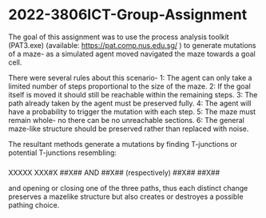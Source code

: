 # 2022-3806ICT-Group-Assignment

The goal of this assignment was to use the process analysis toolkit (PAT3.exe) (available: https://pat.comp.nus.edu.sg/ ) to generate mutations of a maze-
 as a simulated agent moved navigated the maze towards a goal cell.
 
There were several rules about this scenario-
 1: The agent can only take a limited number of steps proportional to the size of the maze.
 2: If the goal itself is moved it should still be reachable within the remaining steps.
 3: The path already taken by the agent must be preserved fully.
 4: The agent will have a probability to trigger the mutation with each step.
 5: The maze must remain whole- no there can be no unreachable sections.
 6: The general maze-like structure should be preserved rather than replaced with noise.
 
The resultant methods generate a mutations by finding T-junctions or potential T-junctions resembling:

#####     #####
XXXXX     XXX#X
##X## AND ##X## (respectively)
##X##     ##X##

and opening or closing one of the three paths, thus each distinct change preserves a mazelike structure but also creates or destroyes a possible pathing choice.
